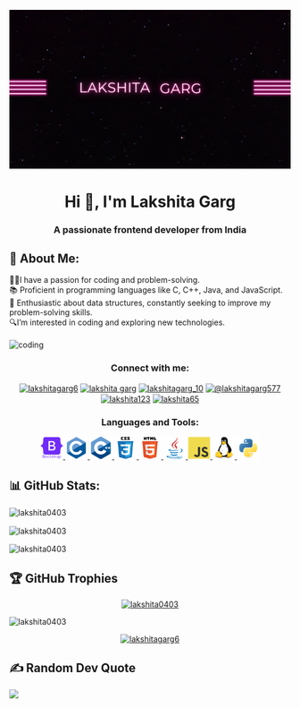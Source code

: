 ![logo](https://github.com/Lakshita0403/Lakshita0403/blob/main/Pink%20Gaming%20YouTube%20Channel%20Art.png)
<h1 align="center">Hi 👋, I'm Lakshita Garg</h1>
<h3 align="center">A passionate frontend developer from India</h3>

## 💫 About Me:
👩‍💻I have a passion for coding and problem-solving.<br>📚 Proficient in programming languages like C, C++, Java, and JavaScript.<br>🧠 Enthusiastic about data structures, constantly seeking to improve my problem-solving skills.<br>🔍I’m interested in coding and exploring new technologies.<br><br>
<img alt = "coding" width = "400" src = "https://github.com/Lakshita0403/Lakshita0403/assets/128016150/7e4f8e54-3307-496c-acde-3865c5177f69">
<br>
<!-- - 📫 How to reach me lakshitagarg588@gmail.com or https://www.instagram.com/lakshitagarg_10/ (Instagram). -->

<h3 align="center">Connect with me:</h3>
<p align="center">
<a href="https://twitter.com/lakshitagarg6" target="blank"><img align="center" src="https://raw.githubusercontent.com/rahuldkjain/github-profile-readme-generator/master/src/images/icons/Social/twitter.svg" alt="lakshitagarg6" height="30" width="40" /></a>
<a href="https://linkedin.com/in/lakshita garg" target="blank"><img align="center" src="https://raw.githubusercontent.com/rahuldkjain/github-profile-readme-generator/master/src/images/icons/Social/linked-in-alt.svg" alt="lakshita garg" height="30" width="40" /></a>
<a href="https://instagram.com/lakshitagarg_10" target="blank"><img align="center" src="https://raw.githubusercontent.com/rahuldkjain/github-profile-readme-generator/master/src/images/icons/Social/instagram.svg" alt="lakshitagarg_10" height="30" width="40" /></a>
<a href="https://www.hackerrank.com/@lakshitagarg577" target="blank"><img align="center" src="https://raw.githubusercontent.com/rahuldkjain/github-profile-readme-generator/master/src/images/icons/Social/hackerrank.svg" alt="@lakshitagarg577" height="30" width="40" /></a>
<a href="https://www.leetcode.com/lakshita123" target="blank"><img align="center" src="https://raw.githubusercontent.com/rahuldkjain/github-profile-readme-generator/master/src/images/icons/Social/leet-code.svg" alt="lakshita123" height="30" width="40" /></a>
<a href="https://auth.geeksforgeeks.org/user/lakshita65" target="blank"><img align="center" src="https://raw.githubusercontent.com/rahuldkjain/github-profile-readme-generator/master/src/images/icons/Social/geeks-for-geeks.svg" alt="lakshita65" height="30" width="40" /></a>
</p>

<h3 align="center">Languages and Tools:</h3>
<p align="center"> <a href="https://getbootstrap.com" target="_blank" rel="noreferrer"> <img src="https://raw.githubusercontent.com/devicons/devicon/master/icons/bootstrap/bootstrap-plain-wordmark.svg" alt="bootstrap" width="40" height="40"/> </a> <a href="https://www.cprogramming.com/" target="_blank" rel="noreferrer"> <img src="https://raw.githubusercontent.com/devicons/devicon/master/icons/c/c-original.svg" alt="c" width="40" height="40"/> </a> <a href="https://www.w3schools.com/cpp/" target="_blank" rel="noreferrer"> <img src="https://raw.githubusercontent.com/devicons/devicon/master/icons/cplusplus/cplusplus-original.svg" alt="cplusplus" width="40" height="40"/> </a> <a href="https://www.w3schools.com/css/" target="_blank" rel="noreferrer"> <img src="https://raw.githubusercontent.com/devicons/devicon/master/icons/css3/css3-original-wordmark.svg" alt="css3" width="40" height="40"/> </a> <a href="https://www.w3.org/html/" target="_blank" rel="noreferrer"> <img src="https://raw.githubusercontent.com/devicons/devicon/master/icons/html5/html5-original-wordmark.svg" alt="html5" width="40" height="40"/> </a> <a href="https://www.java.com" target="_blank" rel="noreferrer"> <img src="https://raw.githubusercontent.com/devicons/devicon/master/icons/java/java-original.svg" alt="java" width="40" height="40"/> </a> <a href="https://developer.mozilla.org/en-US/docs/Web/JavaScript" target="_blank" rel="noreferrer"> <img src="https://raw.githubusercontent.com/devicons/devicon/master/icons/javascript/javascript-original.svg" alt="javascript" width="40" height="40"/> </a> <a href="https://www.linux.org/" target="_blank" rel="noreferrer"> <img src="https://raw.githubusercontent.com/devicons/devicon/master/icons/linux/linux-original.svg" alt="linux" width="40" height="40"/> </a> <a href="https://www.python.org" target="_blank" rel="noreferrer"> <img src="https://raw.githubusercontent.com/devicons/devicon/master/icons/python/python-original.svg" alt="python" width="40" height="40"/> </a> </p>

## 📊 GitHub Stats:

<p><img align="center"src="https://github-readme-stats.vercel.app/api/top-langs?username=lakshita0403&show_icons=true&locale=en&layout=compact" alt="lakshita0403" /></p>

<p><img align="center" src="https://github-readme-stats.vercel.app/api?username=lakshita0403&show_icons=true&locale=en" alt="lakshita0403" /></p>

<p><img align="center" src="https://github-readme-streak-stats.herokuapp.com/?user=lakshita0403&" alt="lakshita0403" /></p>

## 🏆 GitHub Trophies

<p align = "center"> <a href="https://github.com/ryo-ma/github-profile-trophy"><img src="https://github-profile-trophy.vercel.app/?username=lakshita0403" alt="lakshita0403" /></a> </p>

<p align="left"> <img src="https://komarev.com/ghpvc/?username=lakshita0403&label=Profile%20views&color=0e75b6&style=flat" alt="lakshita0403" /> </p>

<p align="center"> <a href="https://twitter.com/lakshitagarg6" target="blank"><img src="https://img.shields.io/twitter/follow/lakshitagarg6?logo=twitter&style=for-the-badge" alt="lakshitagarg6" /></a> </p>

## ✍️ Random Dev Quote

![](https://quotes-github-readme.vercel.app/api?type=horizontal&theme=radical&card_width=1000)
